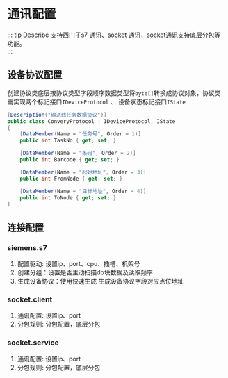 # 通讯配置

::: tip Describe
支持西门子s7 通讯、socket 通讯，socket通讯支持底层分包等功能。 <br>
:::

## 设备协议配置

创建协议类底层按协议类型字段顺序数据类型将`byte[]`转换成协议对象，协议类需实现两个标记接口`IDeviceProtocol` 、 设备状态标记接口`IState`

```c#
[Description("输送线任务数据协议")]
public class ConveryProtocol : IDeviceProtocol, IState
{
    [DataMember(Name = "任务号", Order = 1)]
    public int TaskNo { get; set; }

    [DataMember(Name = "条码", Order = 2)]
    public int Barcode { get; set; }

    [DataMember(Name = "起始地址", Order = 3)]
    public int FromNode { get; set; }

    [DataMember(Name = "目标地址", Order = 4)]
    public int ToNode { get; set; }
}
```

## 连接配置

### siemens.s7

  1. 配置驱动: 设置ip、port、cpu、插槽、机架号
  2. 创建分组：设置是否主动扫描db块数据及读取频率
  3. 生成设备协议：使用快速生成 生成设备协议字段对应点位地址

### socket.client

  1. 通讯配置: 设置ip、port
  2. 分包规则: 分包配置，底层分包

### socket.service

   1. 通讯配置: 设置ip、port
   2. 分包规则: 分包配置，底层分包